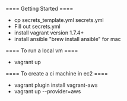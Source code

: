 ==== Getting Started ====

* cp secrets_template.yml secrets.yml
* Fill out secrets.yml
* install vagrant version 1.7.4+
* install ansible "brew install ansible" for mac

==== To run a local vm ====

* vagrant up

==== To create a ci machine in ec2 ====

* vagrant plugin install vagrant-aws
* vagrant up --provider=aws
